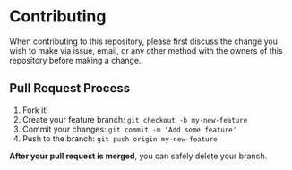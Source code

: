 # Contributing

When contributing to this repository, please first discuss the change you wish to make via issue,
email, or any other method with the owners of this repository before making a change.

## Pull Request Process

1. Fork it!
2. Create your feature branch: `git checkout -b my-new-feature`
3. Commit your changes: `git commit -m 'Add some feature'`
4. Push to the branch: `git push origin my-new-feature`

**After your pull request is merged**, you can safely delete your branch.
